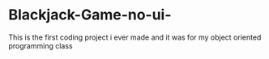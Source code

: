 # Blackjack-Game-no-ui-
This is the first coding project i ever made and it was for my object oriented programming class

